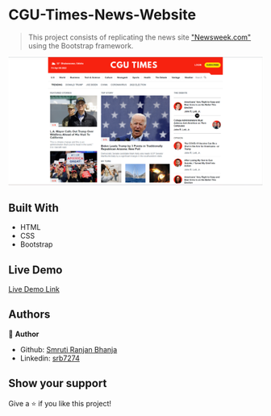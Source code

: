 # CGU-Times-News-Website

> This project consists of replicating the news site ["Newsweek.com"](https://www.newsweek.com/) using the Bootstrap framework.

![screenshot](./images/screenshot.png)

## Built With

- HTML
- CSS
- Bootstrap

## Live Demo

[Live Demo Link](https://smrutiranjan7274.github.io/CGU-Times-News-Website/)

## Authors

👤 **Author**

- Github: [Smruti Ranjan Bhanja](https://github.com/smrutiranjan7274)
- Linkedin: [srb7274](https://linkedin.com/in/srb7274)

## Show your support

Give a ⭐️ if you like this project!
